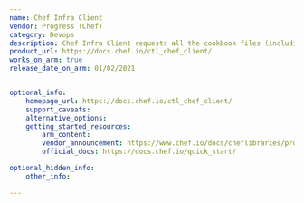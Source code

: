 ```yaml
---
name: Chef Infra Client
vendor: Progress (Chef)
category: Devops
description: Chef Infra Client requests all the cookbook files (including recipes, templates, resources, providers, attributes, and libraries) that it needs for every action identified in the run-list from the Chef Infra Server.
product_url: https://docs.chef.io/ctl_chef_client/
works_on_arm: true
release_date_on_arm: 01/02/2021


optional_info:
    homepage_url: https://docs.chef.io/ctl_chef_client/
    support_caveats:
    alternative_options:
    getting_started_resources:
        arm_content:
        vendor_announcement: https://www.chef.io/docs/cheflibraries/product-and-user-guides/chef-infra-client-16_product-guide.pdf?sfvrsn=6595b433_4
        official_docs: https://docs.chef.io/quick_start/

optional_hidden_info:
    other_info:

---
```

